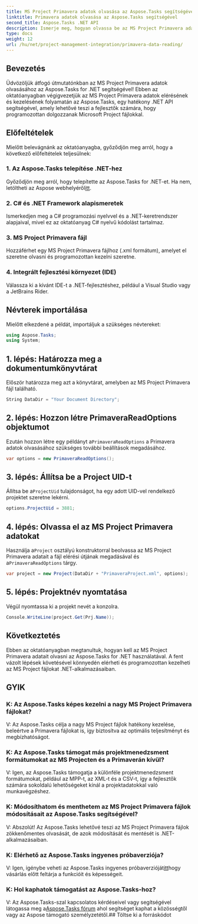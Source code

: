```yaml
---
title: MS Project Primavera adatok olvasása az Aspose.Tasks segítségével
linktitle: Primavera adatok olvasása az Aspose.Tasks segítségével
second_title: Aspose.Tasks .NET API
description: Ismerje meg, hogyan olvassa be az MS Project Primavera adatait az Aspose.Tasks for .NET használatával. Útmutató lépésről lépésre kódpéldákkal.
type: docs
weight: 12
url: /hu/net/project-management-integration/primavera-data-reading/
---
```

## Bevezetés
Üdvözöljük átfogó útmutatónkban az MS Project Primavera adatok olvasásához az Aspose.Tasks for .NET segítségével! Ebben az oktatóanyagban végigvezetjük az MS Project Primavera adatok elérésének és kezelésének folyamatán az Aspose.Tasks, egy hatékony .NET API segítségével, amely lehetővé teszi a fejlesztők számára, hogy programozottan dolgozzanak Microsoft Project fájlokkal.
## Előfeltételek
Mielőtt belevágnánk az oktatóanyagba, győződjön meg arról, hogy a következő előfeltételek teljesülnek:
### 1. Az Aspose.Tasks telepítése .NET-hez
 Győződjön meg arról, hogy telepítette az Aspose.Tasks for .NET-et. Ha nem, letöltheti az Aspose webhelyéről[itt](https://releases.aspose.com/tasks/net/).
### 2. C# és .NET Framework alapismeretek
Ismerkedjen meg a C# programozási nyelvvel és a .NET-keretrendszer alapjaival, mivel ez az oktatóanyag C# nyelvű kódolást tartalmaz.
### 3. MS Project Primavera fájl
Hozzáférhet egy MS Project Primavera fájlhoz (.xml formátum), amelyet el szeretne olvasni és programozottan kezelni szeretne.
### 4. Integrált fejlesztési környezet (IDE)
Válassza ki a kívánt IDE-t a .NET-fejlesztéshez, például a Visual Studio vagy a JetBrains Rider.

## Névterek importálása
Mielőtt elkezdené a példát, importáljuk a szükséges névtereket:
```csharp
using Aspose.Tasks;
using System;

```

## 1. lépés: Határozza meg a dokumentumkönyvtárat
Először határozza meg azt a könyvtárat, amelyben az MS Project Primavera fájl található.
```csharp
String DataDir = "Your Document Directory";
```
## 2. lépés: Hozzon létre PrimaveraReadOptions objektumot
 Ezután hozzon létre egy példányt a`PrimaveraReadOptions` a Primavera adatok olvasásához szükséges további beállítások megadásához.
```csharp
var options = new PrimaveraReadOptions();
```
## 3. lépés: Állítsa be a Project UID-t
 Állítsa be a`ProjectUid` tulajdonságot, ha egy adott UID-vel rendelkező projektet szeretne lekérni.
```csharp
options.ProjectUid = 3881;
```
## 4. lépés: Olvassa el az MS Project Primavera adatokat
 Használja a`Project` osztályú konstruktorral beolvassa az MS Project Primavera adatait a fájl elérési útjának megadásával és a`PrimaveraReadOptions` tárgy.
```csharp
var project = new Project(DataDir + "PrimaveraProject.xml", options);
```
## 5. lépés: Projektnév nyomtatása
Végül nyomtassa ki a projekt nevét a konzolra.
```csharp
Console.WriteLine(project.Get(Prj.Name));
```

## Következtetés
Ebben az oktatóanyagban megtanultuk, hogyan kell az MS Project Primavera adatait olvasni az Aspose.Tasks for .NET használatával. A fent vázolt lépések követésével könnyedén elérheti és programozottan kezelheti az MS Project fájlokat .NET-alkalmazásaiban.
## GYIK
### K: Az Aspose.Tasks képes kezelni a nagy MS Project Primavera fájlokat?
V: Az Aspose.Tasks célja a nagy MS Project fájlok hatékony kezelése, beleértve a Primavera fájlokat is, így biztosítva az optimális teljesítményt és megbízhatóságot.
### K: Az Aspose.Tasks támogat más projektmenedzsment formátumokat az MS Projecten és a Primaverán kívül?
V: Igen, az Aspose.Tasks támogatja a különféle projektmenedzsment formátumokat, például az MPP-t, az XML-t és a CSV-t, így a fejlesztők számára sokoldalú lehetőségeket kínál a projektadatokkal való munkavégzéshez.
### K: Módosíthatom és menthetem az MS Project Primavera fájlok módosításait az Aspose.Tasks segítségével?
V: Abszolút! Az Aspose.Tasks lehetővé teszi az MS Project Primavera fájlok zökkenőmentes olvasását, de azok módosítását és mentését is .NET-alkalmazásaiban.
### K: Elérhető az Aspose.Tasks ingyenes próbaverziója?
 V: Igen, igénybe veheti az Aspose.Tasks ingyenes próbaverzióját[itt](https://releases.aspose.com/)hogy vásárlás előtt feltárja a funkcióit és képességeit.
### K: Hol kaphatok támogatást az Aspose.Tasks-hoz?
 V: Az Aspose.Tasks-szal kapcsolatos kérdéseivel vagy segítségével látogassa meg a[Aspose.Tasks fórum](https://forum.aspose.com/c/tasks/15) ahol segítséget kaphat a közösségtől vagy az Aspose támogató személyzetétől.## Töltse ki a forráskódot